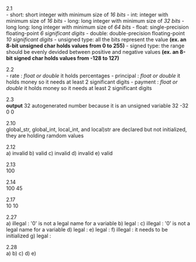 2.1<br>
    - short: short integer with minimum size of *16 bits*
    - int: integer with minimum size of *16 bits*
    - long: long integer with minimum size of *32 bits*
    - long long: long integer with minimum size of *64 bits*
    - float: single-precision floating-point *6 significant digits*
    - double: double-precision floating-point *10 significant digits*
    - unsigned type: all the bits represent the value **(ex. an 8-bit unsigned char holds values from 0 to 255)**
    - signed type: the range should be evenly devided between positive and negative values **(ex. an 8-bit signed char holds values from -128 to 127)**

2.2<br>
    - rate : *float or double* it holds percentages
    - principal : *float or double* it holds money so it needs at least 2 significant digits
    - payment : *float or double* it holds money so it needs at least 2 significant digits

2.3<br>
**output**
32
autogenerated number because it is an unsigned variable
32
-32
0
0

2.10<br>
global_str, global_int, local_int, and local)str are declared but not initialized, they are holding ramdom values

2.12<br>
a) invalid
b) valid
c) invalid
d) invalid
e) valid

2.13<br>
100

2.14<br>
100 45

2.17<br>
10 10

2.27<br>
a) illegal : '0' is not a legal name for a variable
b) legal : 
c) illegal : '0' is not a legal name for a variable
d) legal :
e) legal :
f) illegal : it needs to be initialized
g) legal :

2.28<br>
a)
b)
c)
d)
e)

